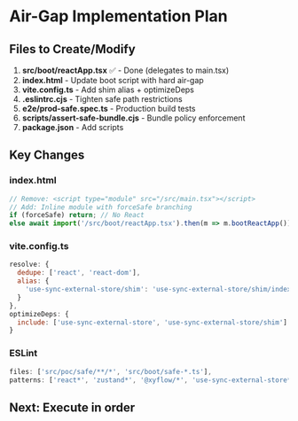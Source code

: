 # Air-Gap Implementation Plan

## Files to Create/Modify

1. **src/boot/reactApp.tsx** ✅ - Done (delegates to main.tsx)
2. **index.html** - Update boot script with hard air-gap
3. **vite.config.ts** - Add shim alias + optimizeDeps
4. **.eslintrc.cjs** - Tighten safe path restrictions
5. **e2e/prod-safe.spec.ts** - Production build tests
6. **scripts/assert-safe-bundle.cjs** - Bundle policy enforcement
7. **package.json** - Add scripts

## Key Changes

### index.html
```javascript
// Remove: <script type="module" src="/src/main.tsx"></script>
// Add: Inline module with forceSafe branching
if (forceSafe) return; // No React
else await import('/src/boot/reactApp.tsx').then(m => m.bootReactApp());
```

### vite.config.ts
```javascript
resolve: {
  dedupe: ['react', 'react-dom'],
  alias: {
    'use-sync-external-store/shim': 'use-sync-external-store/shim/index.js'
  }
},
optimizeDeps: {
  include: ['use-sync-external-store', 'use-sync-external-store/shim']
}
```

### ESLint
```javascript
files: ['src/poc/safe/**/*', 'src/boot/safe-*.ts'],
patterns: ['react*', 'zustand*', '@xyflow/*', 'use-sync-external-store*']
```

## Next: Execute in order
